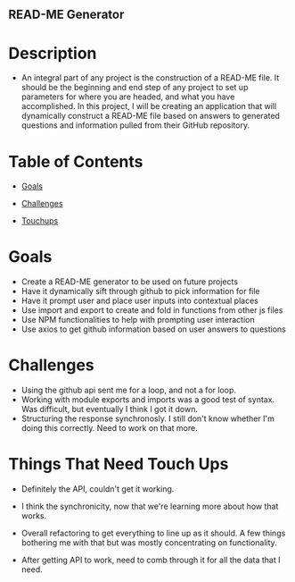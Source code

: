 ## READ-ME Generator

# Description

* An integral part of any project is the construction of a READ-ME file. It should be the beginning and end step of any project to set up parameters for where you are headed, and what you have accomplished. In this project, I will be creating an application that will dynamically construct a READ-ME file based on answers to generated questions and information pulled from their GitHub repository.

# Table of Contents

* [Goals](#Goals)

* [Challenges](#Challenges)

* [Touchups](#Touchups)

# Goals

* Create a READ-ME generator to be used on future projects
* Have it dynamically sift through github to pick information for file
* Have it prompt user and place user inputs into contextual places
* Use import and export to create and fold in functions from other js files
* Use NPM functionalities to help with prompting user interaction
* Use axios to get github information based on user answers to questions

# Challenges

* Using the github api sent me for a loop, and not a for loop.
* Working with module exports and imports was a good test of syntax. Was difficult, but eventually I think I got it down.
* Structuring the response synchronosly. I still don't know whether I'm doing this correctly. Need to work on that more.

# Things That Need Touch Ups

* Definitely the API, couldn't get it working.

* I think the synchronicity, now that we're learning more about how that works.

* Overall refactoring to get everything to line up as it should. A few things bothering me with that but was mostly concentrating on functionality.

* After getting API to work, need to comb through it for all the data that I need.

